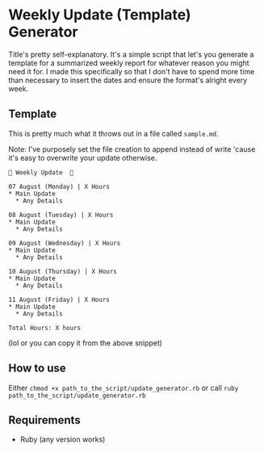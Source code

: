 # Weekly Update (Template) Generator

Title's pretty self-explanatory. It's a simple script that let's you generate a template for a summarized weekly report for whatever reason you might need it for.
I made this specifically so that I don't have to spend more time than necessary to insert the dates and ensure the format's alright every week.

## Template
This is pretty much what it throws out in a file called `sample.md`.

Note:
I've purposely set the file creation to append instead of write 'cause it's easy to overwrite your update otherwise.

```
📆 Weekly Update  📆

07 August (Monday) | X Hours
* Main Update
  * Any Details

08 August (Tuesday) | X Hours
* Main Update
  * Any Details

09 August (Wednesday) | X Hours
* Main Update
  * Any Details

10 August (Thursday) | X Hours
* Main Update
  * Any Details

11 August (Friday) | X Hours
* Main Update
  * Any Details

Total Hours: X hours
```
(lol or you can copy it from the above snippet)

## How to use
Either `chmod +x path_to_the_script/update_generator.rb` or call `ruby path_to_the_script/update_generator.rb`

## Requirements
- Ruby (any version works)

